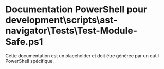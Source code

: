 # Documentation PowerShell pour development\scripts\ast-navigator\Tests\Test-Module-Safe.ps1

Cette documentation est un placeholder et doit être générée par un outil PowerShell spécifique.

